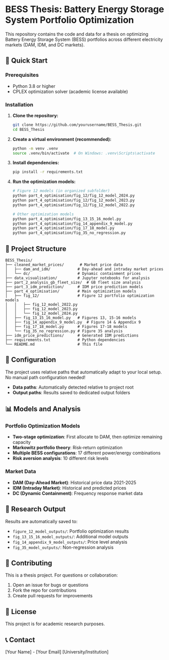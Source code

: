 # BESS Thesis: Battery Energy Storage System Portfolio Optimization

This repository contains the code and data for a thesis on optimizing Battery Energy Storage System (BESS) portfolios across different electricity markets (DAM, IDM, and DC markets).

## 🚀 Quick Start

### Prerequisites
- Python 3.8 or higher
- CPLEX optimization solver (academic license available)

### Installation

1. **Clone the repository:**
   ```bash
   git clone https://github.com/yourusername/BESS_Thesis.git
   cd BESS_Thesis
   ```

2. **Create a virtual environment (recommended):**
   ```bash
   python -m venv .venv
   source .venv/bin/activate  # On Windows: .venv\Scripts\activate
   ```

3. **Install dependencies:**
   ```bash
   pip install -r requirements.txt
   ```

4. **Run the optimization models:**
   ```bash
   # Figure 12 models (in organized subfolder)
   python part_4_optimisation/fig_12/fig_12_model_2024.py
   python part_4_optimisation/fig_12/fig_12_model_2023.py
   python part_4_optimisation/fig_12/fig_12_model_2022.py
   
   # Other optimization models
   python part_4_optimisation/fig_13_15_16_model.py
   python part_4_optimisation/fig_14_appendix_9_model.py
   python part_4_optimisation/fig_17_18_model.py
   python part_4_optimisation/fig_35_no_regression.py
   ```

## 📁 Project Structure

```
BESS_Thesis/
├── cleaned_market_prices/       # Market price data
│   ├── dam_and_idm/            # Day-ahead and intraday market prices
│   └── dc/                     # Dynamic containment prices
├── data_visualisation/         # Jupyter notebooks for analysis
├── part_2_analysis_gb_fleet_size/  # GB fleet size analysis
├── part_3_idm_prediction/      # IDM price prediction models
├── part_4_optimisation/        # Main optimization models
│   ├── fig_12/                 # Figure 12 portfolio optimization models
│   │   ├── fig_12_model_2022.py
│   │   ├── fig_12_model_2023.py
│   │   └── fig_12_model_2024.py
│   ├── fig_13_15_16_model.py   # Figures 13, 15-16 models
│   ├── fig_14_appendix_9_model.py  # Figure 14 & Appendix 9
│   ├── fig_17_18_model.py      # Figures 17-18 models
│   └── fig_35_no_regression.py # Figure 35 analysis
├── idm_price_predictions/      # Generated IDM predictions
├── requirements.txt            # Python dependencies
└── README.md                   # This file
```

## 🔧 Configuration

The project uses relative paths that automatically adapt to your local setup. No manual path configuration needed!

- **Data paths**: Automatically detected relative to project root
- **Output paths**: Results saved to dedicated output folders

## 📊 Models and Analysis

### Portfolio Optimization Models
- **Two-stage optimization**: First allocate to DAM, then optimize remaining capacity
- **Markowitz portfolio theory**: Risk-return optimization
- **Multiple BESS configurations**: 17 different power/energy combinations
- **Risk aversion analysis**: 10 different risk levels

### Market Data
- **DAM (Day-Ahead Market)**: Historical price data 2021-2025
- **IDM (Intraday Market)**: Historical and predicted prices
- **DC (Dynamic Containment)**: Frequency response market data

## 🔬 Research Output

Results are automatically saved to:
- `figure_12_model_outputs/`: Portfolio optimization results
- `fig_13_15_16_model_outputs/`: Additional model outputs
- `fig_14_appendix_9_model_outputs/`: Price level analysis
- `fig_35_model_outputs/`: Non-regression analysis

## 🤝 Contributing

This is a thesis project. For questions or collaboration:
1. Open an issue for bugs or questions
2. Fork the repo for contributions
3. Create pull requests for improvements

## 📝 License

This project is for academic research purposes.

## 📞 Contact

[Your Name] - [Your Email]
[University/Institution]